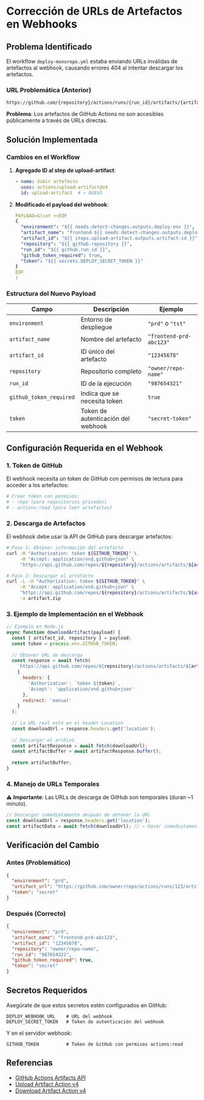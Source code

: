 # Corrección de URLs de Artefactos en Webhooks

## Problema Identificado

El workflow `deploy-monorepo.yml` estaba enviando URLs inválidas de artefactos al webhook, causando errores 404 al intentar descargar los artefactos.

### URL Problemática (Anterior)
```
https://github.com/{repository}/actions/runs/{run_id}/artifacts/{artifact_name}
```

**Problema**: Los artefactos de GitHub Actions no son accesibles públicamente a través de URLs directas.

## Solución Implementada

### Cambios en el Workflow

1. **Agregado ID al step de upload-artifact**:
   ```yaml
   - name: Subir artefacto
     uses: actions/upload-artifact@v4
     id: upload-artifact  # ← NUEVO
   ```

2. **Modificado el payload del webhook**:
   ```yaml
   PAYLOAD=$(cat <<EOF
   {
     "environment": "${{ needs.detect-changes.outputs.deploy-env }}",
     "artifact_name": "frontend-${{ needs.detect-changes.outputs.deploy-env }}-${{ github.sha }}",
     "artifact_id": "${{ steps.upload-artifact.outputs.artifact-id }}",
     "repository": "${{ github.repository }}",
     "run_id": "${{ github.run_id }}",
     "github_token_required": true,
     "token": "${{ secrets.DEPLOY_SECRET_TOKEN }}"
   }
   EOF
   )
   ```

### Estructura del Nuevo Payload

| Campo | Descripción | Ejemplo |
|-------|-------------|---------|
| `environment` | Entorno de despliegue | `"prd"` o `"tst"` |
| `artifact_name` | Nombre del artefacto | `"frontend-prd-abc123"` |
| `artifact_id` | ID único del artefacto | `"12345678"` |
| `repository` | Repositorio completo | `"owner/repo-name"` |
| `run_id` | ID de la ejecución | `"987654321"` |
| `github_token_required` | Indica que se necesita token | `true` |
| `token` | Token de autenticación del webhook | `"secret-token"` |

## Configuración Requerida en el Webhook

### 1. Token de GitHub

El webhook necesita un token de GitHub con permisos de lectura para acceder a los artefactos:

```bash
# Crear token con permisos:
# - repo (para repositorios privados)
# - actions:read (para leer artefactos)
```

### 2. Descarga de Artefactos

El webhook debe usar la API de GitHub para descargar artefactos:

```bash
# Paso 1: Obtener información del artefacto
curl -H "Authorization: token ${GITHUB_TOKEN}" \
     -H "Accept: application/vnd.github+json" \
     "https://api.github.com/repos/${repository}/actions/artifacts/${artifact_id}"

# Paso 2: Descargar el artefacto
curl -L -H "Authorization: token ${GITHUB_TOKEN}" \
     -H "Accept: application/vnd.github+json" \
     "https://api.github.com/repos/${repository}/actions/artifacts/${artifact_id}/zip" \
     -o artifact.zip
```

### 3. Ejemplo de Implementación en el Webhook

```javascript
// Ejemplo en Node.js
async function downloadArtifact(payload) {
  const { artifact_id, repository } = payload;
  const token = process.env.GITHUB_TOKEN;
  
  // Obtener URL de descarga
  const response = await fetch(
    `https://api.github.com/repos/${repository}/actions/artifacts/${artifact_id}/zip`,
    {
      headers: {
        'Authorization': `token ${token}`,
        'Accept': 'application/vnd.github+json'
      },
      redirect: 'manual'
    }
  );
  
  // La URL real está en el header Location
  const downloadUrl = response.headers.get('location');
  
  // Descargar el archivo
  const artifactResponse = await fetch(downloadUrl);
  const artifactBuffer = await artifactResponse.buffer();
  
  return artifactBuffer;
}
```

### 4. Manejo de URLs Temporales

⚠️ **Importante**: Las URLs de descarga de GitHub son temporales (duran ~1 minuto).

```javascript
// Descargar inmediatamente después de obtener la URL
const downloadUrl = response.headers.get('location');
const artifactData = await fetch(downloadUrl); // ← Hacer inmediatamente
```

## Verificación del Cambio

### Antes (Problemático)
```json
{
  "environment": "prd",
  "artifact_url": "https://github.com/owner/repo/actions/runs/123/artifacts/frontend-prd-abc",
  "token": "secret"
}
```

### Después (Correcto)
```json
{
  "environment": "prd",
  "artifact_name": "frontend-prd-abc123",
  "artifact_id": "12345678",
  "repository": "owner/repo-name",
  "run_id": "987654321",
  "github_token_required": true,
  "token": "secret"
}
```

## Secretos Requeridos

Asegúrate de que estos secretos estén configurados en GitHub:

```
DEPLOY_WEBHOOK_URL    # URL del webhook
DEPLOY_SECRET_TOKEN   # Token de autenticación del webhook
```

Y en el servidor webhook:

```
GITHUB_TOKEN          # Token de GitHub con permisos actions:read
```

## Referencias

- [GitHub Actions Artifacts API](https://docs.github.com/en/rest/actions/artifacts)
- [Upload Artifact Action v4](https://github.com/actions/upload-artifact)
- [Download Artifact Action v4](https://github.com/actions/download-artifact)